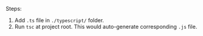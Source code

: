 Steps:

1. Add `.ts` file in `./typescript/` folder.
2. Run `tsc` at project root. This would auto-generate corresponding `.js` file.
